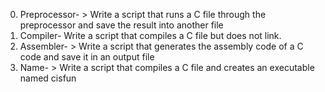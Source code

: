 0. Preprocessor- > Write a script that runs a C file through the preprocessor and save the result into another file
1. Compiler- Write a script that compiles a C file but does not link.
2. Assembler- > Write a script that generates the assembly code of a C code and save it in an output file
3. Name- > Write a script that compiles a C file and creates an executable named cisfun
